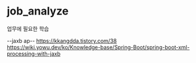 # job_analyze
업무에 필요한 학습

--jaxb ap--
https://kkangdda.tistory.com/38
https://wiki.yowu.dev/ko/Knowledge-base/Spring-Boot/spring-boot-xml-processing-with-jaxb
